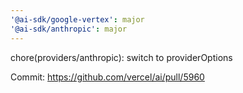 ```yaml
---
'@ai-sdk/google-vertex': major
'@ai-sdk/anthropic': major
---
```


chore(providers/anthropic): switch to providerOptions

Commit: https://github.com/vercel/ai/pull/5960
